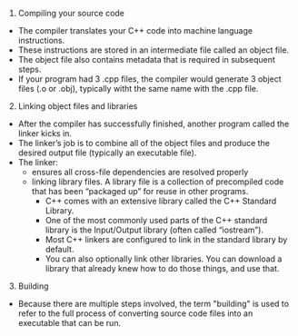 1. Compiling your source code
* The compiler translates your C++ code into machine language instructions. 
* These instructions are stored in an intermediate file called an object file.
* The object file also contains metadata that is required in subsequent steps.
* If your program had 3 .cpp files, the compiler would generate 3 object files (.o or .obj), typically witht the same name with the .cpp file.
2. Linking object files and libraries
* After the compiler has successfully finished, another program called the linker kicks in.
* The linker’s job is to combine all of the object files and produce the desired output file (typically an executable file).
* The linker:
    * ensures all cross-file dependencies are resolved properly
    * linking library files. A library file is a collection of precompiled code that has been “packaged up” for reuse in other programs.
        * C++ comes with an extensive library called the C++ Standard Library. 
        * One of the most commonly used parts of the C++ standard library is the Input/Output library (often called “iostream”).
        * Most C++ linkers are configured to link in the standard library by default.
        * You can also optionally link other libraries. You can download a library that already knew how to do those things, and use that.
3. Building
* Because there are multiple steps involved, the term "building" is used to refer to the full process of converting source code files into an executable that can be run. 